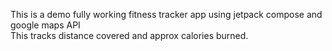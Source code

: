 This is a demo fully working fitness tracker app using jetpack compose and google maps API<br/>
This tracks distance covered and approx calories burned.
